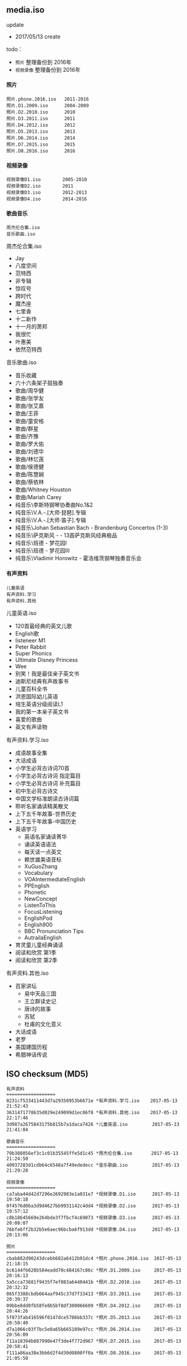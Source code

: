 ## media.iso

update
* 2017/05/13 create

todo：
* `照片` 整理备份到 2016年
* `视频录像` 整理备份到 2016年


#### 照片
```
照片.phone.2016.iso   2011-2016
照片.D1.2009.iso      2004-2009
照片.D2.2010.iso      2010
照片.D3.2011.iso      2011
照片.D4.2012.iso      2012
照片.D5.2013.iso      2013
照片.D6.2014.iso      2014
照片.D7.2015.iso      2015
照片.D8.2016.iso      2016
```

#### 视频录像
```
视频录像D1.iso        2005-2010
视频录像D2.iso        2011
视频录像D3.iso        2012-2013
视频录像D4.iso        2014-2016
```

#### 歌曲音乐
```
周杰伦合集.iso
音乐歌曲.iso
```

周杰伦合集.iso
* Jay
* 八度空间
* 范特西
* 非专辑
* 惊叹号
* 跨时代
* 魔杰座
* 七里香
* 十二新作
* 十一月的萧邦
* 我很忙
* 叶惠美
* 依然范特西

音乐歌曲.iso
* 音乐收藏
* 六十六条架子鼓独奏
* 歌曲/周华健
* 歌曲/张学友
* 歌曲/张艾嘉
* 歌曲/王菲
* 歌曲/童安格
* 歌曲/群星
* 歌曲/齐豫
* 歌曲/罗大佑
* 歌曲/刘德华
* 歌曲/林忆莲
* 歌曲/侯德健
* 歌曲/陈慧娴
* 歌曲/蔡依林
* 歌曲/Whitney Houston
* 歌曲/Mariah Carey
* 纯音乐\李斯特钢琴协奏曲No.1&2
* 纯音乐\V.A.-.[大师·琵琶].专辑
* 纯音乐\V.A.-.[大师·笛子].专辑
* 纯音乐\Johan Sebastian Bach - Brandenburg Concertos (1-3)
* 纯音乐\萨克斯风 - - 13首萨克斯风经典极品
* 纯音乐\班德 - 梦花园I
* 纯音乐\班德 - 梦花园Ⅲ
* 纯音乐\Vladimir Horowitz - 霍洛维茨钢琴独奏音乐会


#### 有声资料
```
儿童英语
有声资料.学习
有声资料.其他
```

儿童英语.iso
* 120首最经典的英文儿歌
* English歌
* listeneer M1
* Peter Rabbit
* Super Phonics
* Ultimate Disney Princess
* Wee
* 别笑！我是最佳亲子英文书
* 迪斯尼经典有声故事书
* 儿童百科全书
* 洪恩国际幼儿英语
* 培生英语分级阅读L1
* 我的第一本亲子英文书
* 喜爱的歌曲
* 英文有声读物

有声资料.学习.iso
* 成语故事全集 
* 大话成语 
* 小学生必背古诗词70首 
* 小学生必背古诗词 指定篇目 
* 小学生必背古诗词 补充篇目 
* 初中生必背古诗文 
* 中国文学标准朗读古诗词篇 
* 聆听名家诵读精美散文 
* 上下五千年故事-世界历史 
* 上下五千年故事-中国历史 
* 英语学习
    - 英语名家诵读菁华
    - 诵读英语语法
    - 每天读一点英文
    - 赖世雄美语音标
    - XuGuoZhang
    - Vocabulary
    - VOAIntermediateEnglish
    - PPEnglish
    - Phonetic
    - NewConcept
    - ListenToThis
    - FocusListening
    - EnglishPod
    - English900
    - BBC Pronunciation Tips
    - AutrailaEnglish
* 育灵童儿童经典诵读 
* 阅读和欣赏 第1季 
* 阅读和欣赏 第2季 

有声资料.其他.iso
* 百家讲坛
    - 易中天品三国
    - 王立群读史记
    - 唐诗的故事
    - 苏轼
    - 杜甫的文化意义
* 大话成语
* 老罗
* 美国建国历程
* 希腊神话传说

## ISO checksum (MD5)
```
有声资料
==================
0231cf533411443d7a29350953b6671e *有声资料.学习.iso    2017-05-13 21:52:43
3631471778635d029e249099d1ec86f8 *有声资料.其他.iso    2017-05-13 22:17:46
3d987a2675843175b815b7a1daca7426 *儿童英语.iso         2017-05-13 21:41:04

歌曲音乐
==================
79b388056ef3c1c01b35545ffe5d1c45 *周杰伦合集.iso       2017-05-13 21:24:50
40937283d1cdb64c6548a7f49ededecc *音乐歌曲.iso         2017-05-13 21:29:28

视频录像
==================
ca7aba44d42d7296e2692983e1a031e7 *视频录像.D1.iso      2017-05-13 19:50:18
0f4576d0ba3d9d4627bb9931142c4dd4 *视频录像.D2.iso      2017-05-13 19:57:12
c8b18645669e264bde3f7fbcf4c69073 *视频录像.D3.iso      2017-05-13 20:08:07
76bfe6ff2b32b5e6aec96bcba6f913dd *视频录像.D4.iso      2017-05-13 20:13:06

照片
==================
cbab882d90243dcebb682a6412b91dc4 *照片.phone.2016.iso  2017-05-13 21:18:15
bc6144f6628b584eadd70c484167c06c *照片.D1.2009.iso     2017-05-13 20:16:13
5a5cca73681f9435f7ef083a6440441b *照片.D2.2010.iso     2017-05-13 20:32:32
065f3388cbdb664aaf945c37d7f33413 *照片.D3.2011.iso     2017-05-13 20:39:37
09bbe8dd0fb58fe8b5bf8df300066609 *照片.D4.2012.iso     2017-05-13 20:44:26
5f873fab416596f0147dce5786bb337c *照片.D5.2013.iso     2017-05-13 20:50:40
d7a1066c03f7bc5e0a65b665109e97cc *照片.D6.2014.iso     2017-05-13 20:56:09
f11a18394b887990e47f3de4f772d967 *照片.D7.2015.iso     2017-05-13 20:58:41
f111a86aa38e3bb6d2f4d30d0800ff0a *照片.D8.2016.iso     2017-05-13 21:05:50
```

